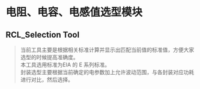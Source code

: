 # 电阻、电容、电感值选型模块
## RCL_Selection Tool

>当前工具主要是根据相关标准计算并显示出匹配当前值的标准值，方便大家选型的时候提高准确度。<br />本工具选用标准为EIA 的 E 系列标准。<br />封装选型主要根据当前确定的电参数加上允许波动范围，与各封装对应功耗进行对比，然后选择。
<br />
